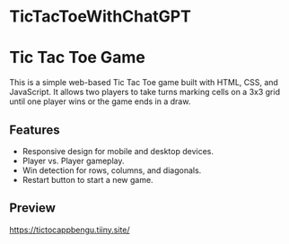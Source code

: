 # TicTacToeWithChatGPT

# Tic Tac Toe Game

This is a simple web-based Tic Tac Toe game built with HTML, CSS, and JavaScript. It allows two players to take turns marking cells on a 3x3 grid until one player wins or the game ends in a draw.

## Features

- Responsive design for mobile and desktop devices.
- Player vs. Player gameplay.
- Win detection for rows, columns, and diagonals.
- Restart button to start a new game.

## Preview

https://tictocappbengu.tiiny.site/





